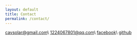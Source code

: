 ```yaml
---
layout: default
title: Contact
permalink: /contact/
---
```


cavsolar@gmail.com\\
1224067801@qq.com\\
<a href="https://www.facebook.com/akaisorani" target="_blank">facebook</a>\\
<a href="https://github.com/Akaisorani" target="_blank">github</a>
